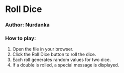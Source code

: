 # Roll Dice
### Author: Nurdanka

### How to play:
1. Open the file in your browser.
2. Click the Roll Dice button to roll the dice.
3. Each roll generates random values ​​for two dice.
4. If a double is rolled, a special message is displayed.
